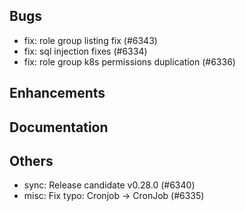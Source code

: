 ## Bugs
- fix: role group listing fix (#6343)
- fix: sql injection fixes (#6334)
- fix: role group k8s permissions duplication (#6336)
## Enhancements
## Documentation
## Others
- sync: Release candidate v0.28.0 (#6340)
- misc: Fix typo: Cronjob → CronJob (#6335)
